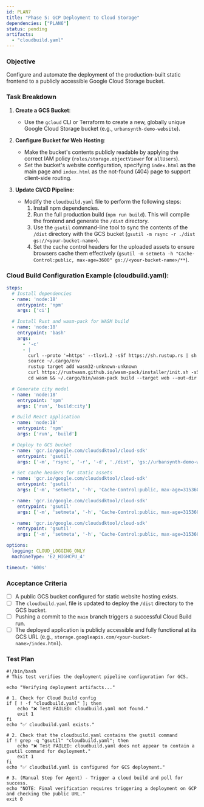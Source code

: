 ```yaml
---
id: PLAN7
title: "Phase 5: GCP Deployment to Cloud Storage"
dependencies: ["PLAN6"]
status: pending
artifacts:
  - "cloudbuild.yaml"
---
```


### Objective
Configure and automate the deployment of the production-built static frontend to a publicly accessible Google Cloud Storage bucket.

### Task Breakdown

1. **Create a GCS Bucket**:
   * Use the `gcloud` CLI or Terraform to create a new, globally unique Google Cloud Storage bucket (e.g., `urbansynth-demo-website`).

2. **Configure Bucket for Web Hosting**:
   * Make the bucket's contents publicly readable by applying the correct IAM policy (`roles/storage.objectViewer` for `allUsers`).
   * Set the bucket's website configuration, specifying `index.html` as the main page and `index.html` as the not-found (404) page to support client-side routing.

3. **Update CI/CD Pipeline**:
   * Modify the `cloudbuild.yaml` file to perform the following steps:
     1. Install npm dependencies.
     2. Run the full production build (`npm run build`). This will compile the frontend and generate the `/dist` directory.
     3. Use the `gsutil` command-line tool to sync the contents of the `/dist` directory with the GCS bucket (`gsutil -m rsync -r ./dist gs://<your-bucket-name>`).
     4. Set the cache control headers for the uploaded assets to ensure browsers cache them effectively (`gsutil -m setmeta -h "Cache-Control:public, max-age=3600" gs://<your-bucket-name>/**`).

### Cloud Build Configuration Example (cloudbuild.yaml):
```yaml
steps:
  # Install dependencies
  - name: 'node:18'
    entrypoint: 'npm'
    args: ['ci']

  # Install Rust and wasm-pack for WASM build
  - name: 'node:18'
    entrypoint: 'bash'
    args:
      - '-c'
      - |
        curl --proto '=https' --tlsv1.2 -sSf https://sh.rustup.rs | sh -s -- -y
        source ~/.cargo/env
        rustup target add wasm32-unknown-unknown
        curl https://rustwasm.github.io/wasm-pack/installer/init.sh -sSf | sh
        cd wasm && ~/.cargo/bin/wasm-pack build --target web --out-dir ../src/wasm --release

  # Generate city model
  - name: 'node:18'
    entrypoint: 'npm'
    args: ['run', 'build:city']

  # Build React application
  - name: 'node:18'
    entrypoint: 'npm'
    args: ['run', 'build']

  # Deploy to GCS bucket
  - name: 'gcr.io/google.com/cloudsdktool/cloud-sdk'
    entrypoint: 'gsutil'
    args: ['-m', 'rsync', '-r', '-d', './dist', 'gs://urbansynth-demo-website']

  # Set cache headers for static assets
  - name: 'gcr.io/google.com/cloudsdktool/cloud-sdk'
    entrypoint: 'gsutil'
    args: ['-m', 'setmeta', '-h', 'Cache-Control:public, max-age=31536000', 'gs://urbansynth-demo-website/**.js']

  - name: 'gcr.io/google.com/cloudsdktool/cloud-sdk'
    entrypoint: 'gsutil'
    args: ['-m', 'setmeta', '-h', 'Cache-Control:public, max-age=31536000', 'gs://urbansynth-demo-website/**.css']

  - name: 'gcr.io/google.com/cloudsdktool/cloud-sdk'
    entrypoint: 'gsutil'
    args: ['-m', 'setmeta', '-h', 'Cache-Control:public, max-age=31536000', 'gs://urbansynth-demo-website/**.wasm']

options:
  logging: CLOUD_LOGGING_ONLY
  machineType: 'E2_HIGHCPU_4'

timeout: '600s'
```

### Acceptance Criteria
- [ ] A public GCS bucket configured for static website hosting exists.
- [ ] The `cloudbuild.yaml` file is updated to deploy the `/dist` directory to the GCS bucket.
- [ ] Pushing a commit to the `main` branch triggers a successful Cloud Build run.
- [ ] The deployed application is publicly accessible and fully functional at its GCS URL (e.g., `storage.googleapis.com/<your-bucket-name>/index.html`).

### Test Plan

```shell
#!/bin/bash
# This test verifies the deployment pipeline configuration for GCS.

echo "Verifying deployment artifacts..."

# 1. Check for Cloud Build config
if [ ! -f "cloudbuild.yaml" ]; then
    echo "❌ Test FAILED: cloudbuild.yaml not found."
    exit 1
fi
echo "✅ cloudbuild.yaml exists."

# 2. Check that the cloudbuild.yaml contains the gsutil command
if ! grep -q "gsutil" "cloudbuild.yaml"; then
    echo "❌ Test FAILED: cloudbuild.yaml does not appear to contain a gsutil command for deployment."
    exit 1
fi
echo "✅ cloudbuild.yaml is configured for GCS deployment."

# 3. (Manual Step for Agent) - Trigger a cloud build and poll for success.
echo "NOTE: Final verification requires triggering a deployment on GCP and checking the public URL."
exit 0
```